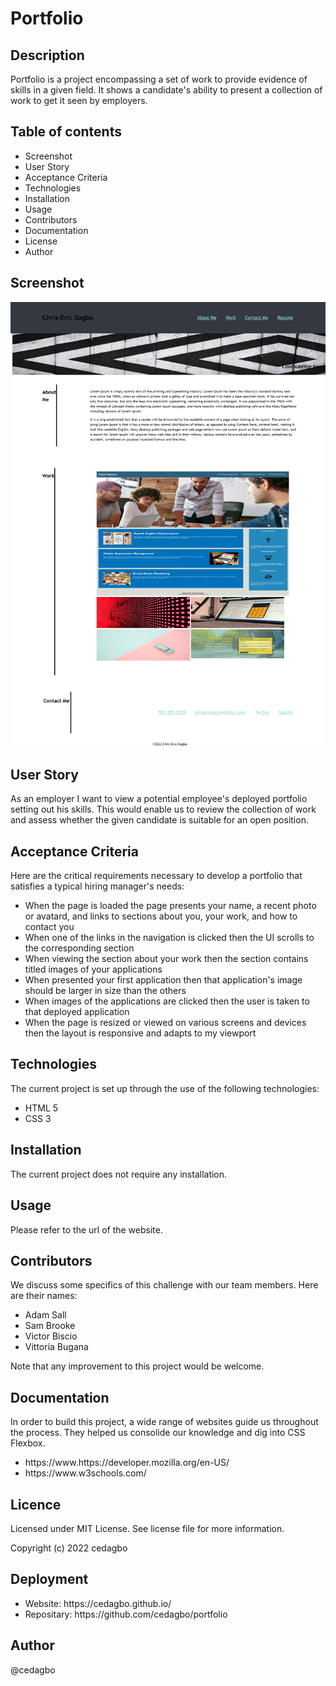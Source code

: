 # Portfolio

## Description

Portfolio is a project encompassing a set of work to provide evidence of skills in a given field. It shows a candidate's ability to present a collection of work to get it seen by employers.

## Table of contents
<ul>
    <li>Screenshot</li>
    <li>User Story</li>
    <li>Acceptance Criteria</li>
    <li>Technologies</li>
    <li>Installation</li>
    <li>Usage</li>
    <li>Contributors</li>
    <li>Documentation</li>
    <li>License</li>
    <li>Author</li>

</ul>

## Screenshot
<img src="./images/screenshot.png" alt="portfolio screenshot">

## User Story
As an employer I want to view a potential employee's deployed portfolio setting out his skills. This would enable us to review the collection of work and assess whether the given candidate is suitable for an open position.

## Acceptance Criteria
Here are the critical requirements necessary to develop a portfolio that satisfies a typical hiring manager's needs:
<ul>
    <li>
    When the page is loaded the page presents your name, a recent photo or avatard, and links to sections about you, your work, and how to contact you
    </li>
    <li>
    When one of the links in the navigation is clicked then the UI scrolls to the corresponding section
    </li>
    <li>
    When viewing the section about your work then the section contains titled images of your applications
    </li>
    <li>
    When presented your first application then that application's image should be larger in size than the others
    </li>
    <li>
    When images of the applications are clicked then the user is taken to that deployed application
    </li>
    <li>
    When the page is resized or viewed on various screens and devices then the layout is responsive and adapts to my viewport
    </li>
</ul> 

## Technologies
The current project is set up through the use of the following technologies:
<ul>
    <li>HTML 5</li>
    <li>CSS 3</li>
</ul>

## Installation
The current project does not require any installation. 

## Usage
Please refer to the url of the website.

## Contributors
We discuss some specifics of this challenge with our team members. 
Here are their names:
<ul>
    <li>Adam Sall</li>
    <li>Sam Brooke</li>
    <li>Victor Biscio</li>
    <li>Vittoria Bugana</li>
</ul>

Note that any improvement to this project would be welcome.

## Documentation
In order to build this project, a wide range of websites guide us throughout the process. They helped us consolide our knowledge and dig into CSS Flexbox.
<ul>
    <li>https://www.https://developer.mozilla.org/en-US/</li>
    <li>https://www.w3schools.com/</li>
</ul>

## Licence
Licensed under MIT License. See license file for more information.

Copyright (c) 2022 cedagbo

## Deployment
<ul>
    <li>Website: https://cedagbo.github.io/</li>
    <li>Repositary: https://github.com/cedagbo/portfolio </li> 
</ul>

## Author
@cedagbo
